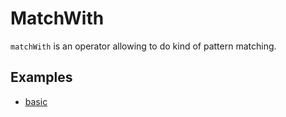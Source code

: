 # MatchWith
`matchWith` is an operator allowing to do kind of pattern matching.

## Examples
- [basic](basic.md)